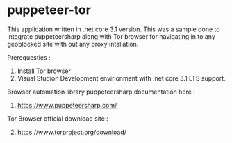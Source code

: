 # puppeteer-tor

This application written in .net core 3.1 version. 
This was a sample done to integrate puppeteersharp along with Tor browser for navigating in to any geoblocked site with out any proxy intallation.

Prerequesties :
  1. Install Tor browser
  2. Visual Studion Development envirionment with .net core 3.1 LTS support. 
  
  
Browser automation library puppeteersharp documentation here :

  1. https://www.puppeteersharp.com/
  
Tor Browser official download site : 

  2. https://www.torproject.org/download/
